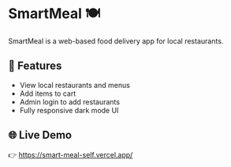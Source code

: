 # SmartMeal 🍽️

SmartMeal is a web-based food delivery app for local restaurants.

## 🔑 Features
- View local restaurants and menus
- Add items to cart
- Admin login to add restaurants
- Fully responsive dark mode UI

## 🌐 Live Demo
👉 https://smart-meal-self.vercel.app/
